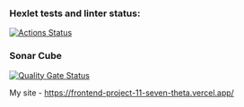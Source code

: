 ### Hexlet tests and linter status:
[![Actions Status](https://github.com/Valeriya-Makhmutova/frontend-project-11/actions/workflows/hexlet-check.yml/badge.svg)](https://github.com/Valeriya-Makhmutova/frontend-project-11/actions)

### Sonar Cube
[![Quality Gate Status](https://sonarcloud.io/api/project_badges/measure?project=Valeriya-Makhmutova_frontend-project-11&metric=alert_status)](https://sonarcloud.io/summary/new_code?id=Valeriya-Makhmutova_frontend-project-11)

My site - https://frontend-project-11-seven-theta.vercel.app/ 